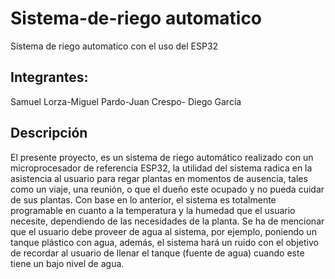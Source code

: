 # Sistema-de-riego automatico
Sistema de riego automatico con el uso del ESP32

## Integrantes:

Samuel Lorza-Miguel Pardo-Juan Crespo- Diego García

## Descripción

El presente proyecto, es un sistema de riego automático realizado con un microprocesador de referencia ESP32, la utilidad del sistema radica en la asistencia al usuario para regar plantas en momentos de ausencia, tales como un viaje, una reunión, o que el dueño este ocupado y no pueda cuidar de sus plantas. Con base en lo anterior, el sistema es totalmente programable en cuanto a la temperatura y la humedad que el usuario necesite, dependiendo de las necesidades de la planta. Se ha de mencionar que el usuario debe proveer de agua al sistema, por ejemplo, poniendo un tanque plástico con agua, además, el sistema hará un ruido con el objetivo de recordar al usuario de llenar el tanque (fuente de agua) cuando este tiene un bajo nivel de agua.